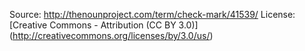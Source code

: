 Source: http://thenounproject.com/term/check-mark/41539/
License: [Creative Commons - Attribution (CC BY 3.0)] (http://creativecommons.org/licenses/by/3.0/us/)
